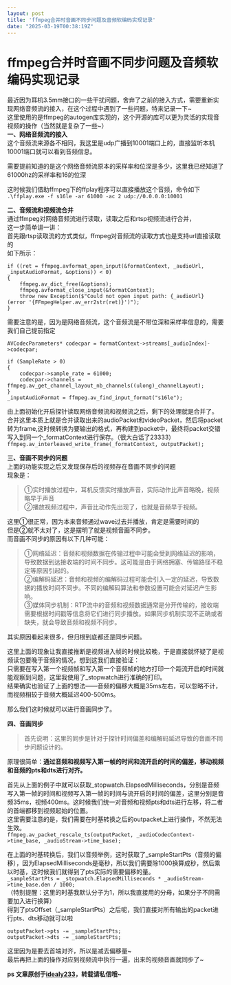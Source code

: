 ```yaml
---
layout: post
title: 'ffmpeg合并时音画不同步问题及音频软编码实现记录'
date: "2025-03-19T00:38:19Z"
---
```

ffmpeg合并时音画不同步问题及音频软编码实现记录
==========================

最近因为耳机3.5mm接口的一些干扰问题，舍弃了之前的接入方式，需要重新实现网络音频流的接入，在这个过程中遇到了一些问题，特来记录一下~  
这里使用的是ffmpeg的autogen库实现的，这个开源的库可以更为灵活的实现音视频的操作（当然就是复杂了一些~）  
**一、网络音频流的接入**  
这个音频流来源各不相同，我这里是udp广播到10001端口上的，直接监听本机10001端口就可以看到音频信息。

需要提前知道的是这个网络音频流原本的采样率和位深是多少，这里我已经知道了61000hz的采样率和16的位深

这时候我们借助ffmpeg下的ffplay程序可以直接播放这个音频，命令如下  
`.\ffplay.exe -f s16le -ar 61000 -ac 2 udp://0.0.0.0:10001`

**二、音频流和视频流合并**  
通过ffmpeg对网络音频流进行读取，读取之后和rtsp视频流进行合并，  
这一步简单讲一讲：  
首先跟rtsp读取流的方式类似，ffmpeg对音频流的读取方式也是支持url直接读取的  
如下所示：

    if ((ret = ffmpeg.avformat_open_input(&formatContext, _audioUrl, _inputAudioFormat, &options)) < 0)
    {
        ffmpeg.av_dict_free(&options);
        ffmpeg.avformat_close_input(&formatContext);
        throw new Exception($"Could not open input path: {_audioUrl} (error '{FFmpegHelper.av_err2str(ret)}')");
    }
    

需要注意的是，因为是网络音频流，这个音频流是不带位深和采样率信息的，需要我们自己提前指定

    AVCodecParameters* codecpar = formatContext->streams[_audioIndex]->codecpar;
    
    if (SampleRate > 0)
    {
        codecpar->sample_rate = 61000;
        codecpar->channels = ffmpeg.av_get_channel_layout_nb_channels((ulong)_channelLayout);
    }
    _inputAudioFormat = ffmpeg.av_find_input_format("s16le");
    

由上面初始化开启探针读取网络音频流和视频流之后，剩下的处理就是合并了。  
合并这里本质上就是合并读取出来的audioPacket和videoPacket，然后将packet转为frame,这时候转换为要输出的格式，再构建到packet中，最终将packet交错写入到同一个\_formatContext进行保存。（很大白话了23333）  
`ffmpeg.av_interleaved_write_frame(_formatContext, outputPacket);`

**三、音画不同步的问题**  
上面的功能实现之后又发现保存后的视频存在音画不同步的问题  
现象是：

> ①实时播放过程中，耳机反馈实时播放声音，实际动作比声音略晚，视频略早于声音  
> ②播放视频过程中，声音比动作先出现了，也就是音频早于视频。

这里①很正常，因为本来音频通过wave过去并播放，肯定是需要时间的  
但是②就不太对了，这是摆明了就是视频音画不同步。  
而音画不同步的原因有以下几种可能：

> ①网络延迟：音频和视频数据在传输过程中可能会受到网络延迟的影响，导致数据到达接收端的时间不同步。这可能是由于网络拥塞、传输路径不稳定等原因引起的。  
> ②编解码延迟：音频和视频的编解码过程可能会引入一定的延迟，导致数据的播放时间不同步。不同的编解码算法和参数设置可能会对延迟产生影响。  
> ③媒体同步机制：RTP流中的音频和视频数据通常是分开传输的，接收端需要根据时间戳等信息将它们进行同步播放。如果同步机制实现不正确或者缺失，就会导致音频和视频不同步。

其实原因看起来很多，但归根到底都还是同步问题。

这里上面的现象让我直接推断是视频进入帧的时候比较晚，于是直接就怀疑了是视频读包要晚于音频的情况，想到这我们直接验证：  
只需要在写入第一个视频帧和写入第一个音频帧的地方打印一个距流开启的时间就能观察到问题，这里我使用了\_stopwatch进行准确的打印。  
结果确实也验证了上面的想法——音频的偏移大概是35ms左右，可以忽略不计，而视频相较于音频大概延迟400-500ms。

那么我们这时候就可以进行音画同步了。

**四、音画同步**

> 首先说明：这里的同步是针对于探针时间偏差和编解码延迟导致的音画不同步问题设计的。

原理很简单：**通过音频和视频写入第一帧的时间和流开启的时间的偏差，移动视频和音频的pts和dts进行对齐。**

首先从上面的例子中就可以获取\_stopwatch.ElapsedMilliseconds，分别是音频写入第一帧的时间和视频写入第一帧的时间与流开启的时间的偏差，这里分别是音频35ms，视频400ms。这时候我们统一对音频和视频pts和dts进行左移，将二者的首端都移到视频起始的位置。  
这里需要注意的是，我们需要在时基转换之后的outpacket上进行操作，不然无法生效。  
`ffmpeg.av_packet_rescale_ts(outputPacket, _audioCodecContext->time_base, _audioStream->time_base);`

在上面的时基转换后，我们以音频举例，这时获取了\_sampleStartPts（音频的偏移），因为ElapsedMilliseconds是毫秒，所以我们需要除1000换算成秒，然后乘以时基，这时候我们就得到了pts实际的需要偏移的量。  
`_sampleStartPts = _stopwatch.ElapsedMilliseconds * _audioStream->time_base.den / 1000;`  
（特别提醒：这里的时基我默认分子为1，所以我直接用的分母，如果分子不同需要加入进行换算）  
得到了ptsOffset（\_sampleStartPts）之后呢，我们直接对所有输出的packet进行pts、dts移动就可以啦

    outputPacket->pts -= _sampleStartPts;
    outputPacket->dts -= _sampleStartPts;
    

这里因为是要去首端对齐，所以是减去偏移量~  
最后再把上面的操作对应到视频流中执行一遍，出来的视频音画就同步了~

**ps 文章原创于[idealy233](https://www.cnblogs.com/idealy/p/18726017 "idealy233")，转载请私信哦~**